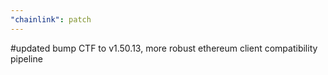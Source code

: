 ```yaml
---
"chainlink": patch
---
```


#updated bump CTF to v1.50.13, more robust ethereum client compatibility pipeline
